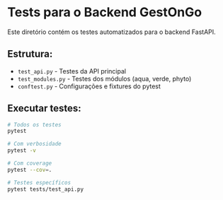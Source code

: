 # Tests para o Backend GestOnGo

Este diretório contém os testes automatizados para o backend FastAPI.

## Estrutura:
- `test_api.py` - Testes da API principal
- `test_modules.py` - Testes dos módulos (aqua, verde, phyto)
- `conftest.py` - Configurações e fixtures do pytest

## Executar testes:
```bash
# Todos os testes
pytest

# Com verbosidade
pytest -v

# Com coverage
pytest --cov=.

# Testes específicos
pytest tests/test_api.py
```
